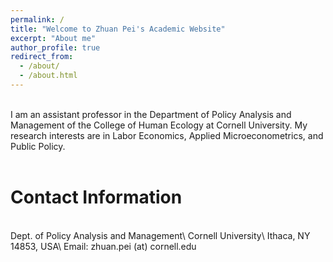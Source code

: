 ```yaml
---
permalink: /
title: "Welcome to Zhuan Pei's Academic Website"
excerpt: "About me"
author_profile: true
redirect_from: 
  - /about/
  - /about.html
---
```

<br>
I am an assistant professor in the Department of Policy Analysis and Management of the College of Human Ecology at Cornell University. My research interests are in Labor Economics, Applied Microeconometrics, and Public Policy.
<br>
<br>

Contact Information 
======

<br>
Dept. of Policy Analysis and Management\
Cornell University\
Ithaca, NY 14853, USA\
Email:  zhuan.pei (at) cornell.edu
